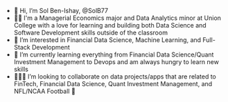 - 👋 Hi, I’m Sol Ben-Ishay, @SolB77
- 👨‍🎓 I'm a Managerial Economics major and Data Analytics minor at Union College with a love for learning and building both Data Science and Software Development skills outside of the classroom
- 👀 I’m interested in Financial Data Science, Machine Learning, and Full-Stack Development 
- 🌱 I’m currently learning everything from Financial Data Science/Quant Investment Management to Devops and am always hungry to learn new skills
- 👨🏻‍💻 I’m looking to collaborate on data projects/apps that are related to FinTech, Financial Data Science, Quant Investment Management, and NFL/NCAA Football 🏈

<!---
SolB77/SolB77 is a ✨ special ✨ repository because its `README.md` (this file) appears on your GitHub profile.
You can click the Preview link to take a look at your changes.
--->
